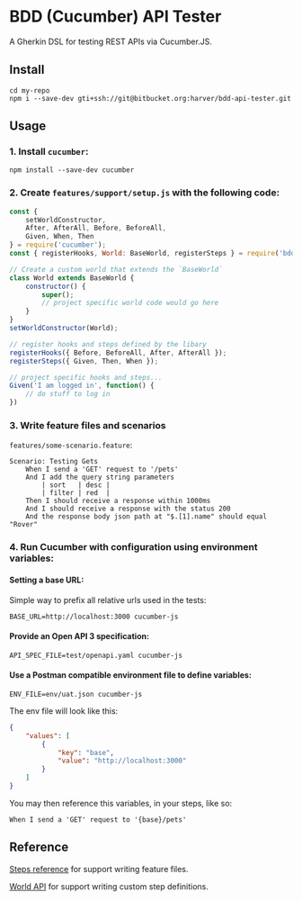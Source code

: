 # BDD (Cucumber) API Tester

A Gherkin DSL for testing REST APIs via Cucumber.JS.

## Install

```
cd my-repo
npm i --save-dev gti+ssh://git@bitbucket.org:harver/bdd-api-tester.git
```

## Usage

### 1. Install `cucumber`:

`npm install --save-dev cucumber`

### 2. Create `features/support/setup.js` with the following code:

```javascript
const {
    setWorldConstructor,
    After, AfterAll, Before, BeforeAll,
    Given, When, Then
} = require('cucumber');
const { registerHooks, World: BaseWorld, registerSteps } = require('bdd-api-tester');

// Create a custom world that extends the `BaseWorld`
class World extends BaseWorld {
    constructor() {
        super();
        // project specific world code would go here
    }
}
setWorldConstructor(World);

// register hooks and steps defined by the libary
registerHooks({ Before, BeforeAll, After, AfterAll });
registerSteps({ Given, Then, When });

// project specific hooks and steps...
Given('I am logged in', function() {
    // do stuff to log in
})
```

### 3. Write feature files and scenarios

`features/some-scenario.feature`:

```gherkin
Scenario: Testing Gets
    When I send a 'GET' request to '/pets'
    And I add the query string parameters
        | sort   | desc |
        | filter | red  |
    Then I should receive a response within 1000ms
    And I should receive a response with the status 200
    And the response body json path at "$.[1].name" should equal "Rover"
```

### 4. Run Cucumber with configuration using environment variables:

#### Setting a base URL:

Simple way to prefix all relative urls used in the tests:

`BASE_URL=http://localhost:3000 cucumber-js`

#### Provide an Open API 3 specification:

`API_SPEC_FILE=test/openapi.yaml cucumber-js`

#### Use a Postman compatible environment file to define variables:

`ENV_FILE=env/uat.json cucumber-js`

The env file will look like this:

```json
{
    "values": [
        {
            "key": "base",
            "value": "http://localhost:3000"
        }
    ]
}
```

You may then reference this variables, in your steps, like so:

```gerkhin
When I send a 'GET' request to '{base}/pets'
```

## Reference

[Steps reference](./step-reference.md) for support writing feature files.

[World API](./world-api.md) for support writing custom step definitions.
